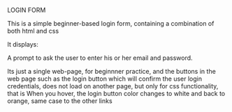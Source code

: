 LOGIN FORM

This is a simple beginner-based login form, containing a combination of both html and css

It displays:

A prompt to ask the user to enter his or her email and password.

Its just a single web-page, for beginnner practice,
and the buttons in the web page such as the login button which will confirm the user login credentials,
does not load on another page, but only for css functionality, that is
When you hover, the login button color changes to white and back to orange, same case to the other links
